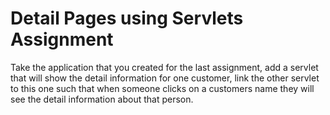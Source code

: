 # Detail Pages using Servlets Assignment

Take the application that you created for the last assignment, add a servlet that will show the detail information for one customer, link the other servlet to this one such that when someone clicks on a customers name they will see the detail information about that person.